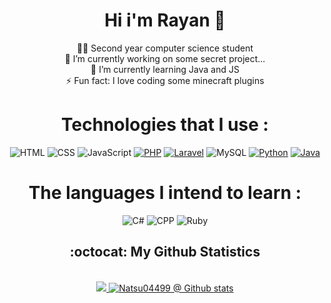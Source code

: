 <div align="center"><h1> Hi i'm Rayan 👹</h1></div>

<div align="center">
     👨‍🎓 Second year computer science student <br>
     🔭 I’m currently working on some secret project... <br>
     🌱 I’m currently learning Java and JS <br>
     ⚡ Fun fact: I love coding some minecraft plugins <br>     
</div>

<div align="center"><h1> Technologies that I use : </h1></div>

<div align="center">
     <img alt="HTML" src="https://img.shields.io/badge/html5-%23E34F26.svg?style=for-the-badge&logo=html5&logoColor=white">
     <img alt="CSS" src="https://img.shields.io/badge/css3-%231572B6.svg?style=for-the-badge&logo=css3&logoColor=white">
     <img alt="JavaScript" src="https://img.shields.io/badge/javascript-%23323330.svg?style=for-the-badge&logo=javascript&logoColor=%23F7DF1E">
     <a href="https://github.com/stars/Natsu04499/lists/php-html-css" target="_blank"><img alt="PHP" src="https://img.shields.io/badge/php-%23777BB4.svg?style=for-the-badge&logo=php&logoColor=white"></a>
     <a href="https://github.com/stars/Natsu04499/lists/laravel" target="_blank"><img alt="Laravel" src="https://img.shields.io/badge/laravel-%23FF2D20.svg?style=for-the-badge&logo=laravel&logoColor=white"></a>
     <img alt="MySQL" src="https://img.shields.io/badge/mysql-%2300f.svg?style=for-the-badge&logo=mysql&logoColor=white">
     <a href="https://github.com/stars/Natsu04499/lists/python" target="_blank"><img alt="Python" src="https://img.shields.io/badge/python-3670A0?style=for-the-badge&logo=python&logoColor=ffdd54"></a>
     <a href="https://github.com/stars/Natsu04499/lists/java"><img alt="Java" src="https://img.shields.io/badge/java-%23ED8B00.svg?style=for-the-badge&logo=java&logoColor=white"></a>
</div>
    

<div align="center"><h1> The languages I intend to learn : </h1></div>

 <div align="center">
     <img alt="C#" src="https://img.shields.io/badge/c%23-%23239120.svg?style=for-the-badge&logo=c-sharp&logoColor=white">
     <img alt="CPP" src="https://img.shields.io/badge/c++-%2300599C.svg?style=for-the-badge&logo=c%2B%2B&logoColor=white">
     <img alt="Ruby" src="https://img.shields.io/badge/ruby-%23CC342D.svg?style=for-the-badge&logo=ruby&logoColor=white">
</div>


<div align="center"><h2> :octocat: My Github Statistics </h2></div>
<br>
  <a href="https://github.com/Natsu04499">
    <div align="center">
        <img src="https://github-readme-stats.vercel.app/api/top-langs/?username=Natsu04499&layout=compact&theme=dark" />
        <img src="https://github-readme-stats.vercel.app/api?username=Natsu04499&show_icons=true&theme=dark&line_height=28&count_private=true&include_all_commits=true" alt="Natsu04499 @ Github stats"/>
    </div>
</a>
